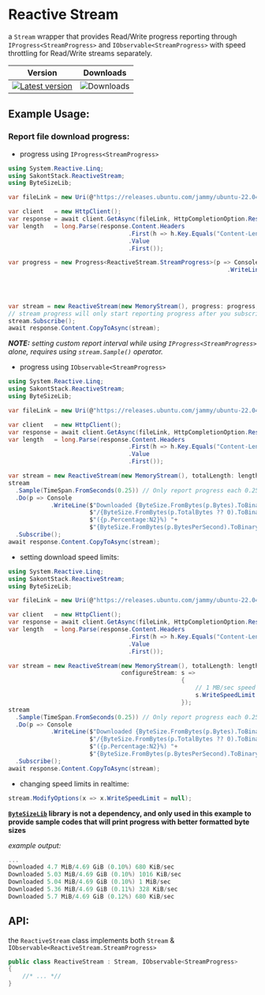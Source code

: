 # Reactive Stream

a `Stream` wrapper that provides Read/Write progress reporting through `IProgress<StreamProgress>` and `IObservable<StreamProgress>`
with speed throttling for Read/Write streams separately.

| Version                                                                                                                                        | Downloads                                                                    |
| ---------------------------------------------------------------------------------------------------------------------------------------------- | ---------------------------------------------------------------------------- |
| [![Latest version](https://img.shields.io/nuget/v/SakontStack.ReactiveStream.svg)](https://www.nuget.org/packages/SakontStack.ReactiveStream/) | ![Downloads](https://img.shields.io/nuget/dt/SakontStack.ReactiveStream.svg) |

## Example Usage:

### Report file download progress:

- progress using `IProgress<StreamProgress>`

```csharp
using System.Reactive.Linq;
using SakontStack.ReactiveStream;
using ByteSizeLib;

var fileLink = new Uri(@"https://releases.ubuntu.com/jammy/ubuntu-22.04.3-desktop-amd64.iso");

var client   = new HttpClient();
var response = await client.GetAsync(fileLink, HttpCompletionOption.ResponseHeadersRead);
var length   = long.Parse(response.Content.Headers
                                  .First(h => h.Key.Equals("Content-Length"))
                                  .Value
                                  .First());

var progress = new Progress<ReactiveStream.StreamProgress>(p => Console
                                                              .WriteLine($"Downloaded {ByteSize.FromBytes(p.Bytes).ToBinaryString()}" +
                                                                         $"/{ByteSize.FromBytes(p.TotalBytes ?? 0).ToBinaryString()} " +
                                                                         $"({p.Percentage:N2}%) " +
                                                                         $"{ByteSize.FromBytes(p.BytesPerSecond).ToBinaryString()}/sec"));

var stream = new ReactiveStream(new MemoryStream(), progress: progress,  totalLength: length);
// stream progress will only start reporting progress after you subscribe to it
stream.Subscribe();
await response.Content.CopyToAsync(stream);
```

_**NOTE:**_ _setting custom report interval while using `IProgress<StreamProgress>` alone, requires using `stream.Sample()` operator._

- progress using `IObservable<StreamProgress>`

```csharp
using System.Reactive.Linq;
using SakontStack.ReactiveStream;
using ByteSizeLib;

var fileLink = new Uri(@"https://releases.ubuntu.com/jammy/ubuntu-22.04.3-desktop-amd64.iso");

var client   = new HttpClient();
var response = await client.GetAsync(fileLink, HttpCompletionOption.ResponseHeadersRead);
var length   = long.Parse(response.Content.Headers
                                  .First(h => h.Key.Equals("Content-Length"))
                                  .Value
                                  .First());

var stream = new ReactiveStream(new MemoryStream(), totalLength: length);
stream
  .Sample(TimeSpan.FromSeconds(0.25)) // Only report progress each 0.25 seconds
  .Do(p => Console
            .WriteLine($"Downloaded {ByteSize.FromBytes(p.Bytes).ToBinaryString()}"+
                       $"/{ByteSize.FromBytes(p.TotalBytes ?? 0).ToBinaryString()}"+
                       $"({p.Percentage:N2}%) "+
                       $"{ByteSize.FromBytes(p.BytesPerSecond).ToBinaryString()}/sec"))
  .Subscribe();
await response.Content.CopyToAsync(stream);
```

- setting download speed limits:

```csharp
using System.Reactive.Linq;
using SakontStack.ReactiveStream;
using ByteSizeLib;

var fileLink = new Uri(@"https://releases.ubuntu.com/jammy/ubuntu-22.04.3-desktop-amd64.iso");

var client   = new HttpClient();
var response = await client.GetAsync(fileLink, HttpCompletionOption.ResponseHeadersRead);
var length   = long.Parse(response.Content.Headers
                                  .First(h => h.Key.Equals("Content-Length"))
                                  .Value
                                  .First());

var stream = new ReactiveStream(new MemoryStream(), totalLength: length,
                                configureStream: s =>
                                                 {
                                                     // 1 MB/sec speed limit for write streams;
                                                     s.WriteSpeedLimit = 1024 * 1024;
                                                 });
stream
  .Sample(TimeSpan.FromSeconds(0.25)) // Only report progress each 0.25 seconds
  .Do(p => Console
            .WriteLine($"Downloaded {ByteSize.FromBytes(p.Bytes).ToBinaryString()}"+
                       $"/{ByteSize.FromBytes(p.TotalBytes ?? 0).ToBinaryString()}"+
                       $"({p.Percentage:N2}%) "+
                       $"{ByteSize.FromBytes(p.BytesPerSecond).ToBinaryString()}/sec"))
  .Subscribe();
await response.Content.CopyToAsync(stream);
```

- changing speed limits in realtime:

```csharp
stream.ModifyOptions(x => x.WriteSpeedLimit = null);
```

**[`ByteSizeLib`](https://www.nuget.org/packages/ByteSize) library is not a dependency, and only used in this example to provide sample codes that will print progress with better formatted byte sizes**

_example output:_

```powershell
...
Downloaded 4.7 MiB/4.69 GiB (0.10%) 680 KiB/sec
Downloaded 5.03 MiB/4.69 GiB (0.10%) 1016 KiB/sec
Downloaded 5.04 MiB/4.69 GiB (0.10%) 1 MiB/sec
Downloaded 5.36 MiB/4.69 GiB (0.11%) 328 KiB/sec
Downloaded 5.7 MiB/4.69 GiB (0.12%) 680 KiB/sec
```

## API:

the `ReactiveStream` class implements both `Stream` & `IObservable<ReactiveStream.StreamProgress>`

```csharp
public class ReactiveStream : Stream, IObservable<StreamProgress>
{
    //* ... *//
}
```
